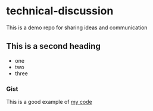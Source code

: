 # technical-discussion
This is a demo repo for sharing ideas and communication

## This is a second heading
* one
* two
* three

### Gist
This is a good example of [my code](https://gist.github.com/josephalbaphturing/bfbca41f588b63e92894e3bc5d32d7b2)
